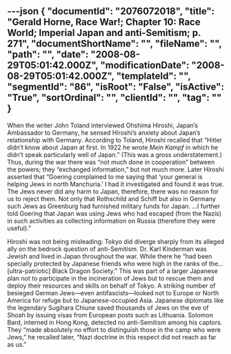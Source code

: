 ---json
{
  "documentId": "2076072018",
  "title": "Gerald Horne, Race War!; Chapter 10: Race World; Imperial Japan and anti-Semitism; p. 271",
  "documentShortName": "",
  "fileName": "",
  "path": "",
  "date": "2008-08-29T05:01:42.000Z",
  "modificationDate": "2008-08-29T05:01:42.000Z",
  "templateId": "",
  "segmentId": "86",
  "isRoot": "False",
  "isActive": "True",
  "sortOrdinal": "",
  "clientId": "",
  "tag": ""
}
---

When the writer John Toland interviewed Ohshima Hiroshi, Japan’s Ambassador to Germany, he sensed Hiroshi’s anxiety about Japan’s relationship with Germany. According to Toland, Hiroshi recalled that “Hitler didn’t know about Japan at first. In 1922 he wrote *Mein Kampf* in which he didn’t speak particularly well of Japan.” (This was a gross understatement.) Thus, during the war there was “not much done in cooperation” between the powers; they “exchanged information,” but not much more. Later Hiroshi asserted that “Goering complained to me saying that ‘your general is helping Jews in north Manchuria.’ I had it investigated and found it was true. The Jews never did any harm to Japan, therefore, there was no reason for us to reject them. Not only that Rothschild and Schiff but also in Germany such Jews as Greenburg had furnished military funds for Japan. …I further told Goering that Japan was using Jews who had escaped (from the Nazis) in such activities as collecting information on Russia (therefore they were useful).”

Hiroshi was not being misleading: Tokyo did diverge sharply from its alleged ally on the bedrock question of anti-Semitism. Dr. Karl Kinderman was Jewish and lived in Japan throughout the war. While there he “had been specially protected by Japanese friends who were high in the ranks of the…[ultra-patriotic] Black Dragon Society.” This was part of a larger Japanese plan not to participate in the incineration of Jews but to rescue them and deploy their resources and skills on behalf of Tokyo. A striking number of besieged German Jews—even antifascists—looked not to Europe or North America for refuge but to Japanese-occupied Asia. Japanese diplomats like the legendary Sugihara Chiune saved thousands of Jews on the eve of Shoah by issuing visas from European posts such as Lithuania. Solomon Bard, interned in Hong Kong, detected no anti-Semitism among his captors. They “made absolutely no effort to distinguish those in the camp who were Jews,” he recalled later, “Nazi doctrine in this respect did not reach as far as us.”
